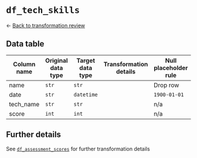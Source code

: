 # `df_tech_skills`
<- [Back to transformation review](../data_transformation_review.md)

## Data table	
| Column name				| Original data type	| Target data type	| Transformation details									| Null placeholder rule |
|---------------------------|-----------------------|-------------------|-----------------------------------------------------------|-----------------------|
| name						| `str`					| `str`				|															| Drop row				|
| date						| `str`					| `datetime`		|															| `1900-01-01`			|
| tech_name					| `str`					| `str`				|															| n/a					|
| score						| `int`					| `int`				|															| n/a					|

## Further details
See [`df_assessment_scores`](dtl_2_df_assessment_scores.md) for further transformation details